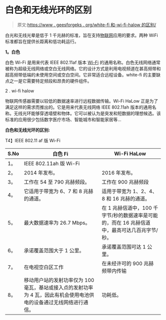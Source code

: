 # 白色和无线光环的区别

> 原文:[https://www . geesforgeks . org/white-fi 和-wi-fi-halow 的区别/](https://www.geeksforgeeks.org/difference-between-white-fi-and-wi-fi-halow/)

白光和无线光晕是低于 1 千兆赫的标准，旨在支持[物联网](https://www.geeksforgeeks.org/introduction-to-internet-of-things-iot-set-1/?ref=rp)应用的要求。两种 WiFi 标准都旨在提供长距离和低功耗运行。

**1。白色**

白色 Wi-Fi 是用来代表 IEEE 802.11af 版本 [Wi-Fi](https://www.geeksforgeeks.org/basics-of-wi-fi/) 的通用名称。白色无线网络通常被称为超级无线网络或空白无线网络。它的设计方式是利用电视频道在甚高频带和超高频带低端的未使用空间或空白空间。它非常适合远程设备。white-fi 的主要缺点之一是它需要特定频段和昂贵的硬件组件。

2 . wi-fi halow

物联网传感器需要以较低的数据速率进行远程数据传输。Wi-Fi HaLow 正是为了满足这样的需求而推出的。它是用来代表无线网络 IEEE 802.11ah 版本的通用名称。无线光环能够穿透墙壁和物体。它可以被认为是突发和短数据的理想候选。该标准的应用很少包括数字医疗市场、智能城市和智能家居等…

**白色和无线光环的区别:**

T4】IEEE 802.11 af 版 Wi-Fi

| S.No | 白色 Fi | Wi-Fi HaLow |
| --- | --- | --- |
| 1。 | IEEE 802.11ah 版 Wi-Fi |
| 2。 | 2014 年发布。 | 2016 年发布。 |
| 3。 | 工作在 54 至 790 兆赫频段。 | 工作在 900 兆赫频段 |
| 4。 | 它适用于带宽为 6、7 和 8 兆赫的通道。 | 适用于带宽为 1、2、4、8 和 16 兆赫的通道。 |
| 5。 | 最大数据速率为 26.7 Mbps。 | 在 1 兆赫信道中，100 千字节/秒的数据速率是可能的，而在 16 兆赫信道中，最高可达几百兆字节/秒。 |
| 6。 | 承诺覆盖范围大于 1 公里。 | 承诺覆盖范围可达 1 公里。 |
| 7。 | 在电视空白区工作 | 在未经许可的 900 兆赫频带内传输 |
| 8。 | 移动用户站的发射功率仅为 100 毫瓦，基站或接入点的发射功率为 4 瓦，因此有机会使用电池供电的设备通过无线网络进行通信。 | 功耗低。 |